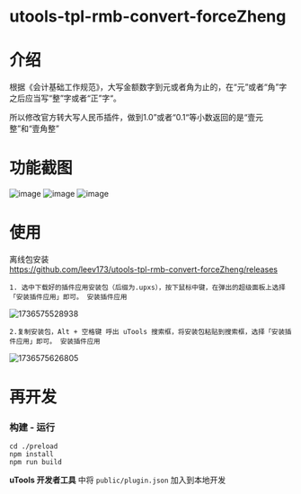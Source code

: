 # utools-tpl-rmb-convert-forceZheng

# 介绍

根据《会计基础工作规范》，大写金额数字到元或者角为止的，在“元”或者“角”字之后应当写“整”字或者“正”字“。

所以修改官方转大写人民币插件，做到1.0”或者“0.1“等小数返回的是“壹元整”和“壹角整”

# 功能截图

![image](https://github.com/user-attachments/assets/908d6c9f-c705-4e8d-be66-35c3cacccf25)
![image](https://github.com/user-attachments/assets/3512d2a0-64ba-4953-a90c-be0d2f3c9efd)
![image](https://github.com/user-attachments/assets/562ca652-9fe3-4c13-b795-875637777012)


# 使用

离线包安装  
https://github.com/leev173/utools-tpl-rmb-convert-forceZheng/releases

```
1. 选中下载好的插件应用安装包（后缀为.upxs），按下鼠标中键，在弹出的超级面板上选择「安装插件应用」即可。 安装插件应用
```
![1736575528938](https://github.com/user-attachments/assets/4219d45b-2438-4ff9-8e63-c0c453ff8060)

```
2.复制安装包，Alt + 空格键 呼出 uTools 搜索框，将安装包粘贴到搜索框，选择「安装插件应用」即可。 安装插件应用
```
![1736575626805](https://github.com/user-attachments/assets/4a9ec22d-3763-4bb2-9c05-0b1c62bbc795)


# 再开发
### 构建 - 运行
```
cd ./preload
npm install
npm run build
```

**uTools 开发者工具** 中将 `public/plugin.json` 加入到本地开发
